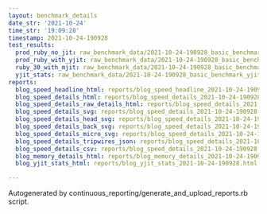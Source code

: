 ```yaml
---
layout: benchmark_details
date_str: '2021-10-24'
time_str: '19:09:28'
timestamp: 2021-10-24-190928
test_results:
  prod_ruby_no_jit: raw_benchmark_data/2021-10-24-190928_basic_benchmark_prod_ruby_no_jit.json
  prod_ruby_with_yjit: raw_benchmark_data/2021-10-24-190928_basic_benchmark_prod_ruby_with_yjit.json
  ruby_30_with_mjit: raw_benchmark_data/2021-10-24-190928_basic_benchmark_ruby_30_with_mjit.json
  yjit_stats: raw_benchmark_data/2021-10-24-190928_basic_benchmark_yjit_stats.json
reports:
  blog_speed_headline_html: reports/blog_speed_headline_2021-10-24-190928.html
  blog_speed_details_html: reports/blog_speed_details_2021-10-24-190928.html
  blog_speed_details_raw_details_html: reports/blog_speed_details_2021-10-24-190928.raw_details.html
  blog_speed_details_svg: reports/blog_speed_details_2021-10-24-190928.svg
  blog_speed_details_head_svg: reports/blog_speed_details_2021-10-24-190928.head.svg
  blog_speed_details_back_svg: reports/blog_speed_details_2021-10-24-190928.back.svg
  blog_speed_details_micro_svg: reports/blog_speed_details_2021-10-24-190928.micro.svg
  blog_speed_details_tripwires_json: reports/blog_speed_details_2021-10-24-190928.tripwires.json
  blog_speed_details_csv: reports/blog_speed_details_2021-10-24-190928.csv
  blog_memory_details_html: reports/blog_memory_details_2021-10-24-190928.html
  blog_yjit_stats_html: reports/blog_yjit_stats_2021-10-24-190928.html

---
```

Autogenerated by continuous_reporting/generate_and_upload_reports.rb script.
